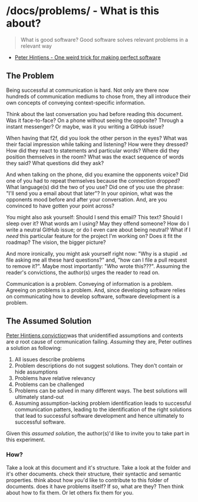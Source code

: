 # /docs/problems/ - What is this about?

> What is good software?  Good software solves relevant problems in a relevant
> way

- [Peter Hintjens - One weird trick for making perfect
  software](https://www.youtube.com/watch?v=xFVDNTXIC_Y)

## The Problem

Being successful at communication is hard. Not only are there now hundreds of
communication mediums to chose from, they all introduce their own concepts of
conveying context-specific information.

Think about the last conversation you had before reading this document. Was it
face-to-face?  On a phone without seeing the opposite? Through a instant
messenger? Or maybe, was it you writing a GitHub issue?

When having that f2f, did you look the other person in the eyes? What was their
facial impression while talking and listening? How were they dressed? How did
they react to statements and particular words? Where did they position
themselves in the room? What was the exact sequence of words they said? What
questions did they ask?

And when talking on the phone, did you examine the opponents voice? Did one of
you had to repeat themselves because the connection dropped? What language(s)
did the two of you use? Did one of you use the phrase: "I'll send you a email
about that later"? In your opinion, what was the opponents mood before and
after your conversation. And, are you convinced to have gotten your point
across?

You might also ask yourself: Should I send this email? This text? Should I
sleep over it? What words am I using? May they offend someone? How do I write a
neutral GitHub issue; or do I even care about being neutral? What if I _need_
this particular feature for the project I'm working on? Does it fit the
roadmap? The vision, the bigger picture?

And more ironically, you might ask yourself right now: "Why is a stupid `.md`
file asking me all these hard questions?" and, "how can I file a pull request
to remove it?". Maybe most importantly: "_Who_ wrote this???". Assuming the
reader's convictions, the author(s) urges the reader to read on.

Communication is a problem. Conveying of information is a problem. Agreeing on
problems is a problem. And, since developing software relies on communicating
how to develop software, software development is a problem.

## The Assumed Solution

[Peter Hintjens conviction](https://www.youtube.com/watch?v=xFVDNTXIC_Y)was
that unidentified assumptions and contexts are _a_ root cause of communication
failing. _Assuming_ they are, Peter outlines a solution as following:

1. All issues describe problems
1. Problem descriptions do not suggest solutions. They don't contain or hide
assumptions
1. Problems have relative relevancy
1. Problems can be challenged
1. Problems can be solved in many different ways. The best solutions will
ultimately stand-out
1. Assuming assumption-lacking problem identification leads to successful
communication patters, leading to the identification of the right solutions
that lead to successful software development and hence ultimately to successful
software.

Given this _assumed solution_, the author(s)'d like to invite you to take part
in this experiment.

### How?

Take a look at this document and it's structure. Take a look at the folder and
it's other documents. check their structure, their syntactic and semantic
properties. think about how _you_'d like to contribute to this folder of
documents.  does it have problems itself? If so, what are they?  Then think
about how to fix them. Or let others fix them for you.

